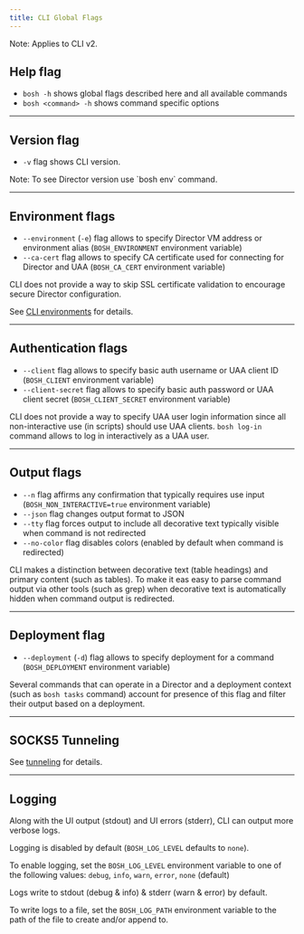 ```yaml
---
title: CLI Global Flags
---
```


<p class="note">Note: Applies to CLI v2.</p>

## <a id="help"></a> Help flag

- `bosh -h` shows global flags described here and all available commands
- `bosh <command> -h` shows command specific options

---
## <a id="version"></a> Version flag

- `-v` flag shows CLI version.

<p class="note">Note: To see Director version use `bosh env` command.</p>

---
## <a id="env"></a> Environment flags

- `--environment` (`-e`) flag allows to specify Director VM address or environment alias (`BOSH_ENVIRONMENT` environment variable)
- `--ca-cert` flag allows to specify CA certificate used for connecting for Director and UAA (`BOSH_CA_CERT` environment variable)

CLI does not provide a way to skip SSL certificate validation to encourage secure Director configuration.

See [CLI environments](cli-envs.html) for details.

---
## <a id="auth"></a> Authentication flags

- `--client` flag allows to specify basic auth username or UAA client ID (`BOSH_CLIENT` environment variable)
- `--client-secret` flag allows to specify basic auth password or UAA client secret (`BOSH_CLIENT_SECRET` environment variable)

CLI does not provide a way to specify UAA user login information since all non-interactive use (in scripts) should use UAA clients. `bosh log-in` command allows to log in interactively as a UAA user.

---
## <a id="output"></a> Output flags

- `--n` flag affirms any confirmation that typically requires use input (`BOSH_NON_INTERACTIVE=true` environment variable)
- `--json` flag changes output format to JSON
- `--tty` flag forces output to include all decorative text typically visible when command is not redirected
- `--no-color` flag disables colors (enabled by default when command is redirected)

CLI makes a distinction between decorative text (table headings) and primary content (such as tables). To make it eas easy to parse command output via other tools (such as grep) when decorative text is automatically hidden when command output is redirected.

---
## <a id="deployment"></a> Deployment flag

- `--deployment` (`-d`) flag allows to specify deployment for a command (`BOSH_DEPLOYMENT` environment variable)

Several commands that can operate in a Director and a deployment context (such as `bosh tasks` command) account for presence of this flag and filter their output based on a deployment.

---
## <a id="tunnel"></a> SOCKS5 Tunneling

See [tunneling](cli-tunnel.html) for details.

---
## <a id="logging"></a> Logging

Along with the UI output (stdout) and UI errors (stderr), CLI can output more verbose logs.

Logging is disabled by default (`BOSH_LOG_LEVEL` defaults to `none`).

To enable logging, set the `BOSH_LOG_LEVEL` environment variable to one of the following values: `debug`, `info`, `warn`, `error`, `none` (default)

Logs write to stdout (debug & info) & stderr (warn & error) by default.

To write logs to a file, set the `BOSH_LOG_PATH` environment variable to the path of the file to create and/or append to.
